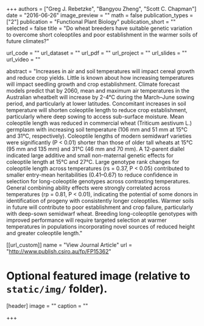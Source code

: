+++
authors = ["Greg J. Rebetzke", "Bangyou Zheng", "Scott C. Chapman"]
date = "2016-06-26"
image_preview = ""
math = false
publication_types = ["2"]
publication = "Functional Plant Biology"
publication_short = ""
selected = false
title = "Do wheat breeders have suitable genetic variation to overcome short coleoptiles and poor establishment in the warmer soils of future climates?"

url_code = ""
url_dataset = ""
url_pdf = ""
url_project = ""
url_slides = ""
url_video = ""

abstract = "Increases in air and soil temperatures will impact cereal growth and reduce crop yields. Little is known about how increasing temperatures will impact seedling growth and crop establishment. Climate forecast models predict that by 2060, mean and maximum air temperatures in the Australian wheatbelt will increase by 2-4°C during the March–June sowing period, and particularly at lower latitudes. Concomitant increases in soil temperature will shorten coleoptile length to reduce crop establishment, particularly where deep sowing to access sub-surface moisture. Mean coleoptile length was reduced in commercial wheat (Triticum aestivum L.) germplasm with increasing soil temperature (106 mm and 51 mm at 15°C and 31°C, respectively). Coleoptile lengths of modern semidwarf varieties were significantly (P < 0.01) shorter than those of older tall wheats at 15°C (95 mm and 135 mm) and 31°C (46 mm and 70 mm). A 12-parent diallel indicated large additive and small non-maternal genetic effects for coleoptile length at 15°C and 27°C. Large genotype rank changes for coleoptile length across temperatures (rs = 0.37, P < 0.05) contributed to smaller entry-mean heritabilities (0.41–0.67) to reduce confidence in selection for long-coleoptile genotypes across contrasting temperatures. General combining ability effects were strongly correlated across temperatures (rp = 0.81, P < 0.01), indicating the potential of some donors in identification of progeny with consistently longer coleoptiles. Warmer soils in future will contribute to poor establishment and crop failure, particularly with deep-sown semidwarf wheat. Breeding long-coleoptile genotypes with improved performance will require targeted selection at warmer temperatures in populations incorporating novel sources of reduced height and greater coleoptile length."



[[url_custom]]
name = "View Journal Article"
url = "http://www.publish.csiro.au/fp/FP15362"

# Optional featured image (relative to `static/img/` folder).
[header]
image = ""
caption = ""

+++
